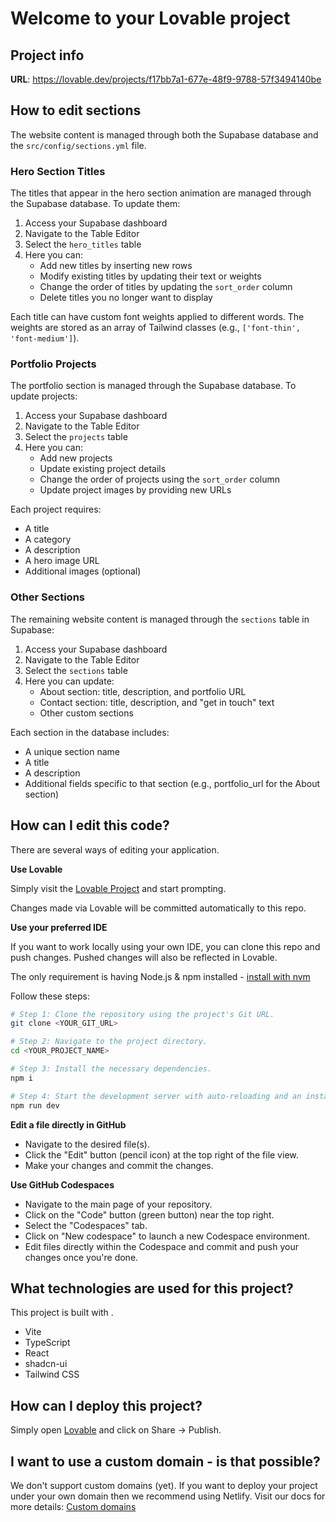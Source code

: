 # Welcome to your Lovable project

## Project info

**URL**: https://lovable.dev/projects/f17bb7a1-677e-48f9-9788-57f3494140be

## How to edit sections

The website content is managed through both the Supabase database and the `src/config/sections.yml` file.

### Hero Section Titles
The titles that appear in the hero section animation are managed through the Supabase database. To update them:

1. Access your Supabase dashboard
2. Navigate to the Table Editor
3. Select the `hero_titles` table
4. Here you can:
   - Add new titles by inserting new rows
   - Modify existing titles by updating their text or weights
   - Change the order of titles by updating the `sort_order` column
   - Delete titles you no longer want to display

Each title can have custom font weights applied to different words. The weights are stored as an array of Tailwind classes (e.g., `['font-thin', 'font-medium']`).

### Portfolio Projects
The portfolio section is managed through the Supabase database. To update projects:

1. Access your Supabase dashboard
2. Navigate to the Table Editor
3. Select the `projects` table
4. Here you can:
   - Add new projects
   - Update existing project details
   - Change the order of projects using the `sort_order` column
   - Update project images by providing new URLs

Each project requires:
- A title
- A category
- A description
- A hero image URL
- Additional images (optional)

### Other Sections
The remaining website content is managed through the `sections` table in Supabase:

1. Access your Supabase dashboard
2. Navigate to the Table Editor
3. Select the `sections` table
4. Here you can update:
   - About section: title, description, and portfolio URL
   - Contact section: title, description, and "get in touch" text
   - Other custom sections

Each section in the database includes:
- A unique section name
- A title
- A description
- Additional fields specific to that section (e.g., portfolio_url for the About section)

## How can I edit this code?

There are several ways of editing your application.

**Use Lovable**

Simply visit the [Lovable Project](https://lovable.dev/projects/f17bb7a1-677e-48f9-9788-57f3494140be) and start prompting.

Changes made via Lovable will be committed automatically to this repo.

**Use your preferred IDE**

If you want to work locally using your own IDE, you can clone this repo and push changes. Pushed changes will also be reflected in Lovable.

The only requirement is having Node.js & npm installed - [install with nvm](https://github.com/nvm-sh/nvm#installing-and-updating)

Follow these steps:

```sh
# Step 1: Clone the repository using the project's Git URL.
git clone <YOUR_GIT_URL>

# Step 2: Navigate to the project directory.
cd <YOUR_PROJECT_NAME>

# Step 3: Install the necessary dependencies.
npm i

# Step 4: Start the development server with auto-reloading and an instant preview.
npm run dev
```

**Edit a file directly in GitHub**

- Navigate to the desired file(s).
- Click the "Edit" button (pencil icon) at the top right of the file view.
- Make your changes and commit the changes.

**Use GitHub Codespaces**

- Navigate to the main page of your repository.
- Click on the "Code" button (green button) near the top right.
- Select the "Codespaces" tab.
- Click on "New codespace" to launch a new Codespace environment.
- Edit files directly within the Codespace and commit and push your changes once you're done.

## What technologies are used for this project?

This project is built with .

- Vite
- TypeScript
- React
- shadcn-ui
- Tailwind CSS

## How can I deploy this project?

Simply open [Lovable](https://lovable.dev/projects/f17bb7a1-677e-48f9-9788-57f3494140be) and click on Share -> Publish.

## I want to use a custom domain - is that possible?

We don't support custom domains (yet). If you want to deploy your project under your own domain then we recommend using Netlify. Visit our docs for more details: [Custom domains](https://docs.lovable.dev/tips-tricks/custom-domain/)

